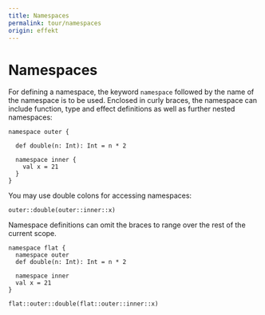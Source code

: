 ```yaml
---
title: Namespaces
permalink: tour/namespaces
origin: effekt
---
```


# Namespaces

For defining a namespace, the keyword `namespace` followed by the name of the namespace is to be used. Enclosed in curly braces, the namespace can include
function, type and effect definitions as well as further nested namespaces:

```
namespace outer {

  def double(n: Int): Int = n * 2

  namespace inner {
    val x = 21
  }
}
```

You may use double colons for accessing namespaces:

```effekt:repl
outer::double(outer::inner::x)
```

Namespace definitions can omit the braces to range over the rest of the current scope.
```
namespace flat {
  namespace outer
  def double(n: Int): Int = n * 2

  namespace inner
  val x = 21
}
```
```effekt:repl
flat::outer::double(flat::outer::inner::x)
```
